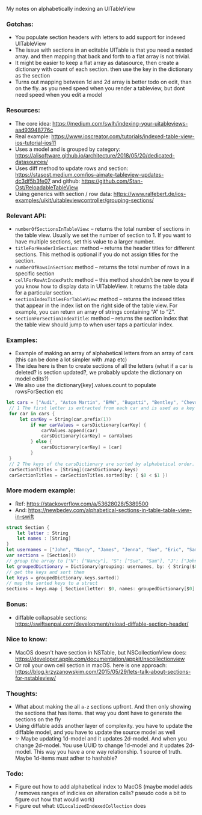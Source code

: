 My notes on alphabetically indexing an UITableView <!--more-->

### Gotchas:
- You populate section headers with letters to add support for indexed UITableView
- The issue with sections in an editable UITable is that you need a nested array. and then mapping that back and forth to a flat array is not trivial.
- It might be easier to keep a flat array as datasource, then create a dictionary with count of each section. then use the key in the dictionary as the section
- Turns out mapping between 1d and 2d array is better todo on edit, than on the fly. as you need speed when you render a tableview, but dont need speed when you edit a model

### Resources:
- The core idea: https://medium.com/swlh/indexing-your-uitableviews-aad93948776c
- Real example: https://www.ioscreator.com/tutorials/indexed-table-view-ios-tutorial-ios11
- Uses a model and is grouped by category: https://alisoftware.github.io/architecture/2018/05/20/dedicated-datasources/
- Uses diff method to update rows and section: https://stasost.medium.com/ios-aimate-tableview-updates-dc3df5b3fe07 and github: https://github.com/Stan-Ost/ReloadableTableView
- Using generics with section / row data: https://www.ralfebert.de/ios-examples/uikit/uitableviewcontroller/grouping-sections/

### Relevant API:
- `numberOfSectionsInTableView`: – returns the total number of sections in the table view. Usually we set the number of section to 1. If you want to have multiple sections, set this value to a larger number.
- `titleForHeaderInSection`: method – returns the header titles for different sections. This method is optional if you do not assign titles for the section.
- `numberOfRowsInSection`: method – returns the total number of rows in a specific section
- `cellForRowAtIndexPath`: method – this method shouldn’t be new to you if you know how to display data in UITableView. It returns the table data for a particular section.
- `sectionIndexTitlesForTableView`: method – returns the indexed titles that appear in the index list on the right side of the table view. For example, you can return an array of strings containing “A” to “Z”.
- `sectionForSectionIndexTitle`: method – returns the section index that the table view should jump to when user taps a particular index.

### Examples:
- Example of making an array of alphabetical letters from an array of cars (this can be done a lot simpler with .map etc)
- The idea here is then to create sections of all the letters (what if a car is deleted? is section updated?, we probably update the dictionary on model edits?)
- We also use the dictionary[key].values.count to populate rowsForSection etc

```swift
let cars = ["Audi", "Aston Martin", "BMW", "Bugatti", "Bentley", "Chevrolet", "Cadillac", "Dodge", "Ferrari", "Ford","Honda","Jaguar","Lamborghini","Mercedes", "Mazda","Nissan","Porsche","Rolls Royce","Toyota","Volkswagen"]
 // 1 The first letter is extracted from each car and is used as a key of the carsDictionary. With this key a new array of cars is created, or when the key exists the car item is appended to the array.
 for car in cars {
     let carKey = String(car.prefix(1))
         if var carValues = carsDictionary[carKey] {
             carValues.append(car)
             carsDictionary[carKey] = carValues
         } else {
             carsDictionary[carKey] = [car]
         }
 }
 // 2 The keys of the carsDictionary are sorted by alphabetical order.
 carSectionTitles = [String](carsDictionary.keys)
 carSectionTitles = carSectionTitles.sorted(by: { $0 < $1 })
```

### More modern example:
- Ref: https://stackoverflow.com/a/53628028/5389500
- And: https://newbedev.com/alphabetical-sections-in-table-table-view-in-swift
```swift
struct Section {
    let letter : String
    let names : [String]
}
let usernames = ["John", "Nancy", "James", "Jenna", "Sue", "Eric", "Sam"]
var sections = [Section]()
// group the array to ["N": ["Nancy"], "S": ["Sue", "Sam"], "J": ["John", "James", "Jenna"], "E": ["Eric"]]
let groupedDictionary = Dictionary(grouping: usernames, by: { String($0.prefix(1)) })
// get the keys and sort them
let keys = groupedDictionary.keys.sorted()
// map the sorted keys to a struct
sections = keys.map { Section(letter: $0, names: groupedDictionary[$0]!.sorted()) }
```

### Bonus:
- diffable collapsable sections: https://swiftsenpai.com/development/reload-diffable-section-header/

### Nice to know:
- MacOS doesn't have section in NSTable, but NSCollectionView does: https://developer.apple.com/documentation/appkit/nscollectionview
- Or roll your own cell section in macOS. here is one approach: https://blog.krzyzanowskim.com/2015/05/29/lets-talk-about-sections-for-nstableview/

### Thoughts:
- What about making the all `a-z` sections upfront. And then only showing the sections that has items. that way you dont have to generate the sections on the fly
- Using diffable adds another layer of complexity. you have to update the diffable model, and you have to update the source model as well
- ✨ Maybe updating 1d-model and it updates 2d-model. And when you change 2d-model. You use UUID to change 1d-model and it updates 2d-model. This way you have a one way relationship. 1 source of truth. Maybe 1d-items must adher to hashable?

### Todo:
- Figure out how to add alphabetical index to MacOS (maybe model adds / removes ranges of indicies on alteration calls? pseudo code a bit to figure out how that would work)
- Figure out what: `UILocalizedIndexedCollection` does
